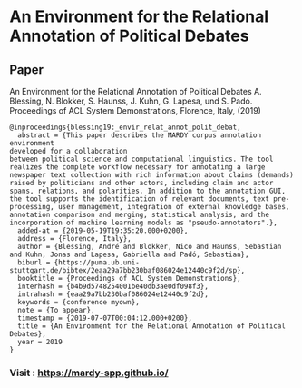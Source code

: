 # An Environment for the Relational Annotation of Political Debates

## Paper
An Environment for the Relational Annotation of Political Debates
A. Blessing, N. Blokker, S. Haunss, J. Kuhn, G. Lapesa, und S. Padó. Proceedings of ACL System Demonstrations, Florence, Italy, (2019)

```
@inproceedings{blessing19:_envir_relat_annot_polit_debat,
  abstract = {This paper describes the MARDY corpus annotation environment
developed for a collaboration
between political science and computational linguistics. The tool realizes the complete workflow necessary for annotating a large newspaper text collection with rich information about claims (demands) raised by politicians and other actors, including claim and actor spans, relations, and polarities. In addition to the annotation GUI, the tool supports the identification of relevant documents, text pre-processing, user management, integration of external knowledge bases, annotation comparison and merging, statistical analysis, and the incorporation of machine learning models as "pseudo-annotators".},
  added-at = {2019-05-19T19:35:20.000+0200},
  address = {Florence, Italy},
  author = {Blessing, André and Blokker, Nico and Haunss, Sebastian and Kuhn, Jonas and Lapesa, Gabriella and Padó, Sebastian},
  biburl = {https://puma.ub.uni-stuttgart.de/bibtex/2eaa29a7bb230baf086024e12440c9f2d/sp},
  booktitle = {Proceedings of ACL System Demonstrations},
  interhash = {b4b9d5748254001be40db3ae0df098f3},
  intrahash = {eaa29a7bb230baf086024e12440c9f2d},
  keywords = {conference myown},
  note = {To appear},
  timestamp = {2019-07-07T00:04:12.000+0200},
  title = {An Environment for the Relational Annotation of Political Debates},
  year = 2019
}
```

### Visit : https://mardy-spp.github.io/
